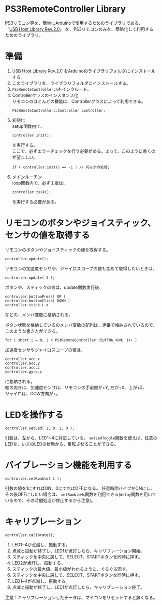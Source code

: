 # PS3RemoteController Library

PS3リモコン等を、簡単にArduinoで使用するためのライブラリである、  
「[USB Host Library Rev.2.0](https://github.com/felis/USB_Host_Shield_2.0)」
を、PS3リモコンのみを、簡略化して利用するためのライブラリ。  

# 準備

1. [USB Host Library Rev.2.0](https://github.com/felis/USB_Host_Shield_2.0)
をArduinoのライブラリフォルダにインストールする。  
1. このライブラリを、ライブラリフォルダにインストールする。  
1. `PS3RemoteController.h`をインクルード。  
1. Controllerクラスのインスタンス化  
	リモコンのほとんどの機能は、Controllerクラスによって利用できる。  
	```
	PS3RemoteController::Controller controller;
	```    
1. 初期化  
	setup関数内で、  
	```
	controller.init();
	```  
	を実行する。  
	ここで、必ずエラーチェックを行う必要がある。よって、このように書くのが望ましい。  
	```
	if ( controller.init() == -1 ) // 何らかの処理;
	```
1. メインルーチン  
	loop関数内で、必ず１度は、  
	```
	controller.task();
	```  
	を実行する必要がある。

# リモコンのボタンやジョイスティック、センサの値を取得する  

リモコンのボタンやジョイスティックの値を取得する。
```
controller.update();
```  
リモコンの加速度センサや、ジャイロスコープの値も含めて取得したいときは、  
```
controller.update( 1 );
```  
  
ボタンや、スティックの値は、update関数実行後、  
```
controller.buttonPress[ UP ]
controller.buttonClick[ DOWN ]  
controller.stick.L.x
```  
などの、メンバ変数に格納される。  
  
ボタン状態を格納しているのメンバ変数の配列は、連番で格納されているので、このような書き方ができる。  
```
for ( short i = 0; i < PS3RemoteController::BUTTON_NUM; i++ ) 
```

加速度センサやジャイロスコープの値は、  
```
controller.acc.x  
controller.acc.y  
controller.acc.z  
controller.gyro.z
```  
に格納される。  
軸の向きは、加速度センサは、リモコンの手前側が+Y, 左が+X、上が+Z、  
ジャイロは、CCW方向が+。

# LEDを操作する

```
controller.setLed( 1, 0, 1, 0 );
```  
引数は、左から、LED1~4に対応している。
`setLedToggle`関数を使えば、任意のLEDを、いまのLEDの状態から、反転させることができる。

# バイブレーション機能を利用する

```
controller.setRumble( 1 );
```  
引数の値を1にすればON、0にすればOFFになる。
任意時間バイブをONにし、その後OFFにしたい場合は、
`setRumbleMs`関数を利用できる(`delay`関数を用いているので、その時間処理が停止するから注意)。

# キャリブレーション

```
controller.calibrate();
```
1. LED1~4が点滅し、振動する。
1. 点滅と振動が終了し、LED1が点灯したら、キャリブレーション開始。
1. スティックを中央に戻して、SELECT、STARTボタンを同時に押す。
1. LED2が点灯し、振動する。
1. スティックの最大値、最小値がわかるように、ぐるぐる回す。
1. スティックを中央に戻して、SELECT、STARTボタンを同時に押す。
1. LED1~4が点滅し、振動する。
1. 点滅と振動が終了し、LED1が点灯したら、キャリブレーション終了。

注意：キャリブレーションしたデータは、マイコンをリセットすると無くなる。